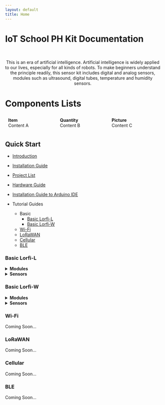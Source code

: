 ```yaml
---
layout: default
title: Home
---
```


# <span style="display:inline-block;margin-bottom:2rem;">IoT School PH Kit Documentation</span>

<p style="text-align:center;margin-bottom:2rem;">
  This is an era of artificial intelligence. Artificial intelligence is widely applied to our lives, especially for all kinds of robots. To make beginners understand the principle readily, this sensor kit includes digital and analog sensors, modules such as ultrasound, digital tubes, temperature and humidity sensors.
</p>

# Components Lists

<div style="display: flex;">
  <div style="flex: 1; padding: 10px;">
    <strong>Item</strong><br>
    Content A
  </div>
  <div style="flex: 1; padding: 10px;">
    <strong>Quantity</strong><br>
    Content B
  </div>
  <div style="flex: 1; padding: 10px;">
    <strong>Picture</strong><br>
    Content C
  </div>
</div>

## **Quick Start**
- [Introduction](docs/introduction.html)
- [Installation Guide](docs/installation.html)
- [Project List](#Guides)

- [Hardware Guide](docs/hardware-guide.html)
- [Installation Guide to Arduino IDE](docs/installation.html)
- Tutorial Guides
  - Basic
    - [Basic Lorfi-L](#basic-lorfi-l)
    - [Basic Lorfi-W](#basic-lorfi-w)
  - [Wi-Fi](#wi-fi)
  - [LoRaWAN](#lorawan)
  - [Cellular](#cellular)
  - [BLE](#ble)


### **Basic Lorfi-L**<br>

  <details>
    <summary><strong>Modules</strong></summary>
    <ul>
      <li><a href="/docs/projects/Basic/Lorfi-L/Components-Modules/White-LED-Module.html">White LED Module</a></li>
      <li><a href="/docs/projects/Basic/Lorfi-L/Components-Modules/RGB-LED-Module.html">RGB LED Module</a></li>
      <li><a href="/docs/projects/Basic/Lorfi-L/Components-Modules/3W_LED_Module.html">3W LED Module</a></li>
      <li><a href="/docs/projects/Basic/Lorfi-L/Components-Modules/Traffic-Light-Module.html">Traffic Light Module</a></li>
      <li><a href="/docs/projects/Basic/Lorfi-L/Components-Modules/Active_Buzzer.html">Active Buzzer Module</a></li>
      <li><a href="/docs/projects/Basic/Lorfi-L/Components-Modules/Passive-Buzzer-Module.html">Passive Buzzer Module</a></li>
      <li><a href="/docs/projects/Basic/Lorfi-L/Components-Modules/Button-Switch-Module.html">Button Switch Module</a></li>
      <li><a href="/docs/projects/Basic/Lorfi-L/Components-Modules/APDS-9930-Attitude-Sensor-Module.html">APDS-9930 Attitude Sensor Module</a></li>
      <li><a href="/docs/projects/Basic/Lorfi-L/Components-Modules/Single-Relay-Module.html">Single Relay Module</a></li>
      <li><a href="/docs/projects/Basic/Lorfi-L/Components-Modules/Reed-Switch-Module.html">Reed Switch Module</a></li>
      <li><a href="/docs/projects/Basic/Lorfi-L/Components-Modules/Photo-Interruptor-Module.html">Photo Interruptor Module</a></li>
      <li><a href="/docs/projects/Basic/Lorfi-L/Components-Modules/Capacitive-Touch-Module.html">Capacitive Touch Module</a></li>
      <li><a href="/docs/projects/Basic/Lorfi-L/Components-Modules/IR-Receiver-Module.html">IR Receiver Module</a></li>
      <li><a href="/docs/projects/Basic/Lorfi-L/Components-Modules/IR-Transmitter-Module.html">IR Transmitter Module</a></li>
    </ul>
  </details>

  <details>
    <summary><strong>Sensors</strong></summary>
    <ul>
      <li><a href="/docs/projects/Basic/Lorfi-L/Components-Sensors/Analog-Rotation-Sensor.html">Analog Rotation Sensor</a></li>
      <li><a href="/docs/projects/Basic/Lorfi-L/Components-Sensors/Ball-Tilt-Switch-Sensor.html">Ball Tilt Switch Sensor</a></li>
      <li><a href="/docs/projects/Basic/Lorfi-L/Components-Sensors/Crash-Sensor.html">Crash Sensor</a></li>
      <li><a href="/docs/projects/Basic/Lorfi-L/Components-Sensors/DTH11-Temperature-and-Humidity-Sensor.html">DHT11 Temperature and Humidity Sensor</a></li>
      <li><a href="/docs/projects/Basic/Lorfi-L/Components-Sensors/Flame-Sensor.html">Flame Sensor</a></li>
      <li><a href="/docs/projects/Basic/Lorfi-L/Components-Sensors/GUVA-S12SD-3528-Ultraviolet-Sensor.html">Ultraviolet Sensor</a></li>
      <li><a href="/docs/projects/Basic/Lorfi-L/Components-Sensors/Hall-Magnetic-Sensor.html">Hall Magnetic Sensor</a></li>
      <li><a href="/docs/projects/Basic/Lorfi-L/Components-Sensors/HC-SR04-Ultrasonic-Sensor.html">HC-SR04 Ultrasonic Sensor</a></li>
      <li><a href="/docs/projects/Basic/Lorfi-L/Components-Sensors/Knock-Sensor.html">Knock Sensor</a></li>
      <li><a href="/docs/projects/Basic/Lorfi-L/Components-Sensors/Line-Tracking-Sensor.html">Line Tracking Sensor</a></li>
      <li><a href="/docs/projects/Basic/Lorfi-L/Components-Sensors/LM35-Temperature-Sensor.html">LM35 Temperature Sensor</a></li>
      <li><a href="/docs/projects/Basic/Lorfi-L/Components-Sensors/Analog-Sound-Sensor.html">Analog Sound Sensor</a></li>
      <li><a href="/docs/projects/Basic/Lorfi-L/Components-Sensors/MMA8452Q-Module-Acceleration-Tilt-Sensor.html">Acceleration Tilt Sensor</a></li>
      <li><a href="/docs/projects/Basic/Lorfi-L/Components-Sensors/Gas-Sensor.html">Gas Sensor</a></li>
      <li><a href="/docs/projects/Basic/Lorfi-L/Components-Sensors/Obstacle-Avoidance-Sensor.html">Obstacle Avoidance Sensor</a></li>
      <li><a href="/docs/projects/Basic/Lorfi-L/Components-Sensors/Photo-Resistor-Sensor.html">Photo Resistor Sensor</a></li>
      <li><a href="/docs/projects/Basic/Lorfi-L/Components-Sensors/PIR-Motion-Sensor.html">PIR Motion Sensor</a></li>
      <li><a href="/docs/projects/Basic/Lorfi-L/Components-Sensors/Soil-Humidity-Sensor.html">Soil Humidity Sensor</a></li>
      <li><a href="/docs/projects/Basic/Lorfi-L/Components-Sensors/Steam-Sensor.html">Steam Sensor</a></li>
      <li><a href="/docs/projects/Basic/Lorfi-L/Components-Sensors/TEMT6000-Sensor.html">Ambient Light Sensor</a></li>
      <li><a href="/docs/projects/Basic/Lorfi-L/Components-Sensors/Thin-Film-Pressure-Sensor.html">Thin-film Pressure Sensor</a></li>
    </ul>
  </details>

### **Basic Lorfi-W**<br>

  <details>
    <summary><strong>Modules</strong></summary>
    <ul>
    </ul>
  </details>

  <details>
    <summary><strong>Sensors</strong></summary>
    <ul>
    </ul>
  </details>


### **Wi-Fi**

Coming Soon...

### **LoRaWAN**

Coming Soon...

### **Cellular**

Coming Soon...

### **BLE**

Coming Soon...
